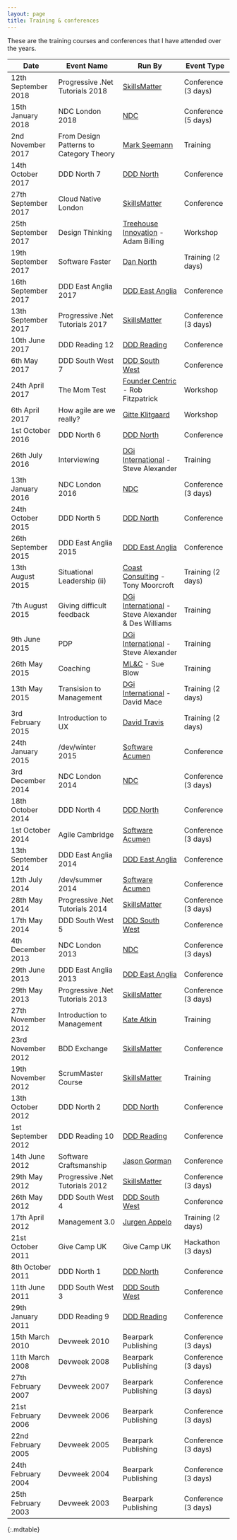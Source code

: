 ```yaml
---
layout: page
title: Training & conferences
---
```


These are the training courses and conferences that I have attended over the years.

| **Date**            | **Event Name**                          | **Run By**                                               | **Event Type**      |
| ------------------- | --------------------------------------- | -------------------------------------------------------- | ------------------- |
| 12th September 2018 | Progressive .Net Tutorials 2018         | [SkillsMatter][6]                                        | Conference (3 days) |
| 15th January 2018   | NDC London 2018                         | [NDC][9]                                                 | Conference (5 days) |
| 2nd November 2017   | From Design Patterns to Category Theory | [Mark Seemann][19]                                       | Training            |
| 14th October 2017   | DDD North 7                             | [DDD North][3]                                           | Conference          |
| 27th September 2017 | Cloud Native London                     | [SkillsMatter][6]                                        | Conference          |
| 25th September 2017 | Design Thinking                         | [Treehouse Innovation][18] - Adam Billing                | Workshop            |
| 19th September 2017 | Software Faster                         | [Dan North][17]                                          | Training (2 days)   |
| 16th September 2017 | DDD East Anglia 2017                    | [DDD East Anglia][8]                                     | Conference          |
| 13th September 2017 | Progressive .Net Tutorials 2017         | [SkillsMatter][6]                                        | Conference (3 days) |
| 10th June 2017      | DDD Reading 12                          | [DDD Reading][1]                                         | Conference          |
| 6th May 2017        | DDD South West 7                        | [DDD South West][2]                                      | Conference          |
| 24th April 2017     | The Mom Test                            | [Founder Centric][16] - Rob Fitzpatrick                  | Workshop            |
| 6th April 2017      | How agile are we really?                | [Gitte Klitgaard][15]                                    | Workshop            |
| 1st October 2016    | DDD North 6                             | [DDD North][3]                                           | Conference          |
| 26th July 2016      | Interviewing                            | [DGi International][12] - Steve Alexander                | Training            |
| 13th January 2016   | NDC London 2016                         | [NDC][9]                                                 | Conference (3 days) |
| 24th October 2015   | DDD North 5                             | [DDD North][3]                                           | Conference          |
| 26th September 2015 | DDD East Anglia 2015                    | [DDD East Anglia][8]                                     | Conference          |
| 13th August 2015    | Situational Leadership (ii)             | [Coast Consulting][14] - Tony Moorcroft                  | Training (2 days)   |
| 7th August 2015     | Giving difficult feedback               | [DGi International][12] - Steve Alexander & Des Williams | Training            |
| 9th June 2015       | PDP                                     | [DGi International][12] - Steve Alexander                | Training            |
| 26th May 2015       | Coaching                                | [ML&C][13] - Sue Blow                                    | Training            |
| 13th May 2015       | Transision to Management                | [DGi International][12] - David Mace                     | Training (2 days)   |
| 3rd February 2015   | Introduction to UX                      | [David Travis][11]                                       | Training (2 days)   |
| 24th January 2015   | /dev/winter 2015                        | [Software Acumen][10]                                    | Conference          |
| 3rd December 2014   | NDC London 2014                         | [NDC][9]                                                 | Conference (3 days) |
| 18th October 2014   | DDD North 4                             | [DDD North][3]                                           | Conference          |
| 1st October 2014    | Agile Cambridge                         | [Software Acumen][10]                                    | Conference (3 days) |
| 13th September 2014 | DDD East Anglia 2014                    | [DDD East Anglia][8]                                     | Conference          |
| 12th July 2014      | /dev/summer 2014                        | [Software Acumen][10]                                    | Conference          |
| 28th May 2014       | Progressive .Net Tutorials 2014         | [SkillsMatter][6]                                        | Conference (3 days) |
| 17th May 2014       | DDD South West 5                        | [DDD South West][2]                                      | Conference          |
| 4th December 2013   | NDC London 2013                         | [NDC][9]                                                 | Conference (3 days) |
| 29th June 2013      | DDD East Anglia 2013                    | [DDD East Anglia][8]                                     | Conference          |
| 29th May 2013       | Progressive .Net Tutorials 2013         | [SkillsMatter][6]                                        | Conference (3 days) |
| 27th November 2012  | Introduction to Management              | [Kate Atkin][7]                                          | Training            |
| 23rd November 2012  | BDD Exchange                            | [SkillsMatter][6]                                        | Conference          |
| 19th November 2012  | ScrumMaster Course                      | [SkillsMatter][6]                                        | Training            |
| 13th October 2012   | DDD North 2                             | [DDD North][3]                                           | Conference          |
| 1st September 2012  | DDD Reading 10                          | [DDD Reading][1]                                         | Conference          |
| 14th June 2012      | Software Craftsmanship                  | [Jason Gorman][5]                                        | Conference          |
| 29th May 2012       | Progressive .Net Tutorials 2012         | [SkillsMatter][6]                                        | Conference (3 days) |
| 26th May 2012       | DDD South West 4                        | [DDD South West][2]                                      | Conference          |
| 17th April 2012     | Management 3.0                          | [Jurgen Appelo][4]                                       | Training  (2 days)  |
| 21st October 2011   | Give Camp UK                            | Give Camp UK                                             | Hackathon (3 days)  |
| 8th October 2011    | DDD North 1                             | [DDD North][3]                                           | Conference          |
| 11th June 2011      | DDD South West 3                        | [DDD South West][2]                                      | Conference          |
| 29th January 2011   | DDD Reading 9                           | [DDD Reading][1]                                         | Conference          |
| 15th March 2010     | Devweek 2010                            | Bearpark Publishing                                      | Conference (3 days) |
| 11th March 2008     | Devweek 2008                            | Bearpark Publishing                                      | Conference (3 days) |
| 27th February 2007  | Devweek 2007                            | Bearpark Publishing                                      | Conference (3 days) |
| 21st February 2006  | Devweek 2006                            | Bearpark Publishing                                      | Conference (3 days) |
| 22nd February 2005  | Devweek 2005                            | Bearpark Publishing                                      | Conference (3 days) |
| 24th February 2004  | Devweek 2004                            | Bearpark Publishing                                      | Conference (3 days) |
| 25th February 2003  | Devweek 2003                            | Bearpark Publishing                                      | Conference (3 days) |
{:.mdtable}

 [1]: http://www.developerdeveloperdeveloper.com
 [2]: http://www.dddsouthwest.com
 [3]: http://dddnorth.co.uk
 [4]: https://management30.com
 [5]: http://www.codemanship.co.uk
 [6]: https://skillsmatter.com
 [7]: http://kateatkin.com
 [8]: https://www.dddeastanglia.com
 [9]: http://www.ndcconferences.com
 [10]: http://www.software-acumen.com
 [11]: http://www.userfocus.co.uk
 [12]: http://dginternational.co.uk
 [13]: http://www.management-learning.co.uk
 [14]: http://coastconsulting.com
 [15]: https://twitter.com/nativewired
 [16]: http://www.foundercentric.com
 [17]: https://dannorth.net
 [18]: https://treehouseinnovation.com
 [19]: http://blog.ploeh.dk
 